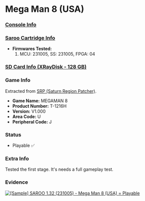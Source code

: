 # Mega Man 8 (USA)

### [Console Info](../../../../Info/Consoles/VA13/README.md)

### [Saroo Cartridge Info](../../../../Info/Cartridges/RetroGameParadiseStore/1.32F/README.md)

- <b>Firmwares Tested:</b>
  1. MCU: 231005, SS: 231005, FPGA: 04

### [SD Card Info (XRayDisk - 128 GB)](../../../../Info/SdCards/XRayDisk/128GB/fat32/README.md)

### Game Info

Extracted from [SRP (Saturn Region Patcher)](https://segaxtreme.net/resources/saturn-region-patcher.81/download).

- <b>Game Name:</b> MEGAMAN 8
- <b>Product Number:</b> T-1216H
- <b>Version:</b> V1.000
- <b>Area Code:</b> U
- <b>Peripheral Code:</b> J

### Status

- Playable :white_check_mark:

### Extra Info

Tested the first stage. It's needs a full gameplay test.

### Evidence

[![[Sample] SAROO 1.32 (231005) - Mega Man 8 (USA) = Playable](https://img.youtube.com/vi/EP-FtIIdBj0/0.jpg)](https://www.youtube.com/watch?v=EP-FtIIdBj0)
